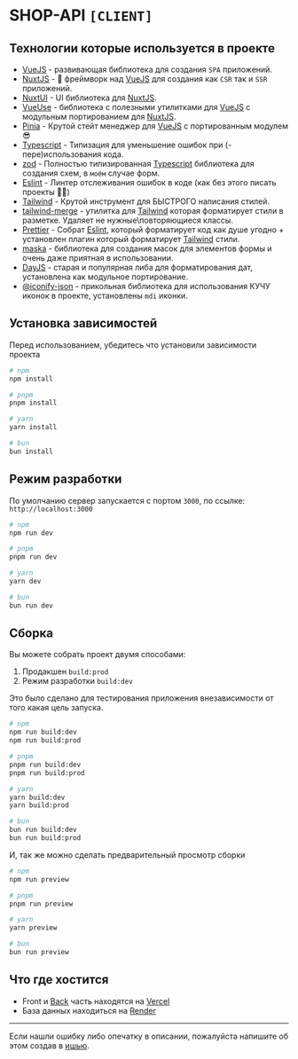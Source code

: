 # SHOP-API `[CLIENT]`

## Технологии которые используется в проекте

- [VueJS](https://nuxt.com/) - развивающая библиотека для создания `SPA` приложений.
- [NuxtJS](https://nuxt.com/) - 🚀 фреймворк над [VueJS](https://nuxt.com/) для создания как `CSR` так и `SSR` приложений.
- [NuxtUI](https://ui.nuxt.com/) - UI библиотека для [NuxtJS](https://nuxt.com/).
- [VueUse](https://vueuse.org/) - библиотека с полезными утилитками для [VueJS](https://nuxt.com/) с модульным портированием для [NuxtJS](https://nuxt.com/).
- [Pinia](https://pinia.vuejs.org/) - Крутой стейт менеджер для [VueJS](https://nuxt.com/) с портированным модулем 😎
- [Typescript](https://www.typescriptlang.org/) - Типизация для уменьшение ошибок при (-пере)использования кода.
- [zod](https://zod.dev/) - Полностью типизированная [Typescript](https://www.typescriptlang.org/) библиотека для создания схем, в `моём` случае форм.
- [Eslint](https://eslint.org/) - Линтер отслеживания ошибок в коде (как без этого писать проекты 🤷‍♂️)
- [Tailwind](https://tailwindcss.com/) - Крутой инструмент для БЫСТРОГО написания стилей.
- [tailwind-merge](https://www.npmjs.com/package/tailwind-merge) - утилитка для [Tailwind](https://tailwindcss.com/) которая форматирует стили в разметке. Удаляет не нужные\повторяющиеся классы.
- [Prettier](https://prettier.io/) - Собрат [Eslint](https://eslint.org/), который форматирует код как душе угодно + установлен плагин который форматирует [Tailwind](https://tailwindcss.com/) стили.
- [maska](https://beholdr.github.io/maska/#/) - библиотека для создания масок для элементов формы и очень даже приятная в использовании.
- [DayJS](https://nuxt.com/modules/dayjs) - старая и популярная либа для форматирования дат, установлена как модульное портирование.
- [@iconify-json](https://www.npmjs.com/package/@iconify/json) - прикольная библиотека для использования КУЧУ иконок в проекте, установлены `mdi` иконки.

## Установка зависимостей

Перед использованием, убедитесь что установили зависимости проекта

```bash
# npm
npm install

# pnpm
pnpm install

# yarn
yarn install

# bun
bun install
```

## Режим разработки

По умолчанию сервер запускается с портом `3000`, по ссылке: `http://localhost:3000`

```bash
# npm
npm run dev

# pnpm
pnpm run dev

# yarn
yarn dev

# bun
bun run dev
```

## Сборка

Вы можете собрать проект двумя способами:

1. Продакшен `build:prod`
2. Режим разработки `build:dev`

Это было сделано для тестирования приложения внезависимости от того какая цель запуска.

```bash
# npm
npm run build:dev
npm run build:prod

# pnpm
pnpm run build:dev
pnpm run build:prod

# yarn
yarn build:dev
yarn build:prod

# bun
bun run build:dev
bun run build:prod
```

И, так же можно сделать предварительный просмотр сборки

```bash
# npm
npm run preview

# pnpm
pnpm run preview

# yarn
yarn preview

# bun
bun run preview
```

## Что где хостится

- Front и [Back](https://github.com/brokuka/shop-api-server) часть находятся на [Vercel](https://vercel.com/)
- База данных находиться на [Render](https://render.com/)

---

Если нашли ошибку либо опечатку в описании, пожалуйста напишите об этом создав в [ишью](https://github.com/brokuka/shop-api-client/issues).
